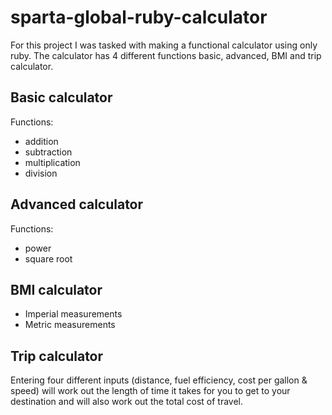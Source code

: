 # sparta-global-ruby-calculator

For this project I was tasked with making a functional calculator using only ruby. The calculator has 4 different functions basic, advanced, BMI and trip calculator.

## Basic calculator

Functions:

* addition
* subtraction
* multiplication
* division

## Advanced calculator

Functions:

* power
* square root

## BMI calculator

* Imperial measurements
* Metric measurements

## Trip calculator

Entering four different inputs (distance, fuel efficiency, cost per gallon & speed) will work out the length of time it takes for you to get to your destination and will also work out the total cost of travel.
